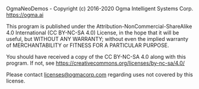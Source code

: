 OgmaNeoDemos - Copyright (c) 2016-2020 Ogma Intelligent Systems Corp. https://ogma.ai

This program is published under the Attribution-NonCommercial-ShareAlike 4.0 
International (CC BY-NC-SA 4.0) License, in the hope that it will be useful,
but WITHOUT ANY WARRANTY; without even the implied warranty of
MERCHANTABILITY or FITNESS FOR A PARTICULAR PURPOSE.

You should have received a copy of the CC BY-NC-SA 4.0 along with this 
program.  If not, see https://creativecommons.org/licenses/by-nc-sa/4.0/

Please contact licenses@ogmacorp.com regarding uses not covered by this license.
